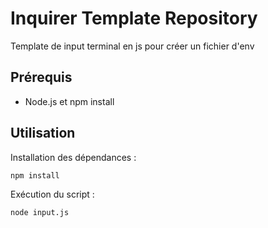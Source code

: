 # Inquirer Template Repository

Template de input terminal en js pour créer un fichier d'env

## Prérequis

- Node.js et npm install

## Utilisation

Installation des dépendances : 
```sh
npm install
```

Exécution du script :
```sh
node input.js
```
